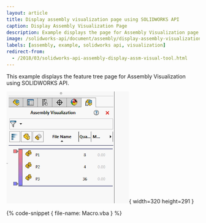 ```yaml
---
layout: article
title: Display assembly visualization page using SOLIDWORKS API
caption: Display Assembly Visualization Page
description: Example displays the page for Assembly Visualization page
image: /solidworks-api/document/assembly/display-assembly-visualization-page/sw-assembly-visualization.png
labels: [assembly, example, solidworks api, visualization]
redirect-from:
  - /2018/03/solidworks-api-assembly-display-assm-visual-tool.html
---
```

This example displays the feature tree page for Assembly Visualization using SOLIDWORKS API.

![Assembly Visualization Feature Manager Tab](sw-assembly-visualization.png){ width=320 height=291 }

{% code-snippet { file-name: Macro.vba } %}
